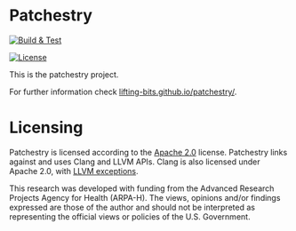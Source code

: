 # Patchestry

[![Build & Test](https://github.com/lifting-bits/patchestry/actions/workflows/ci.yml/badge.svg)](https://github.com/lifting-bits/patchestry/actions/workflows/ci.yml)

[![License](https://img.shields.io/badge/License-Apache_2.0-blue.svg)](https://opensource.org/licenses/Apache-2.0)

This is the patchestry project.

For further information check [lifting-bits.github.io/patchestry/](https://lifting-bits.github.io/patchestry/).

# Licensing

Patchestry is licensed according to the [Apache 2.0](LICENSE) license. Patchestry links against and uses Clang and LLVM APIs. Clang is also licensed under Apache 2.0, with [LLVM exceptions](https://github.com/llvm/llvm-project/blob/main/clang/LICENSE.TXT).

This research was developed with funding from the Advanced Research Projects Agency for Health (ARPA-H). The views, opinions and/or findings expressed are those of the author and should not be interpreted as representing the official views or policies of the U.S. Government.
